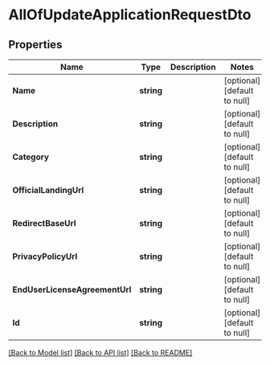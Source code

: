 # AllOfUpdateApplicationRequestDto

## Properties
Name | Type | Description | Notes
------------ | ------------- | ------------- | -------------
**Name** | **string** |  | [optional] [default to null]
**Description** | **string** |  | [optional] [default to null]
**Category** | **string** |  | [optional] [default to null]
**OfficialLandingUrl** | **string** |  | [optional] [default to null]
**RedirectBaseUrl** | **string** |  | [optional] [default to null]
**PrivacyPolicyUrl** | **string** |  | [optional] [default to null]
**EndUserLicenseAgreementUrl** | **string** |  | [optional] [default to null]
**Id** | **string** |  | [optional] [default to null]

[[Back to Model list]](../README.md#documentation-for-models) [[Back to API list]](../README.md#documentation-for-api-endpoints) [[Back to README]](../README.md)

